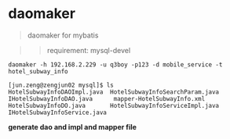 daomaker
========

>daomaker for mybatis

>>requirement:
>>mysql-devel

    daomaker -h 192.168.2.229 -u q3boy -p123 -d mobile_service -t hotel_subway_info

    [jun.zeng@zengjun02 mysql]$ ls
    HotelSubwayInfoDAOImpl.java  HotelSubwayInfoSearchParam.java  IHotelSubwayInfoDAO.java      mapper-HotelSubwayInfo.xml
    HotelSubwayInfoDO.java       HotelSubwayInfoServiceImpl.java  IHotelSubwayInfoService.java

**generate dao and impl and mapper file**
